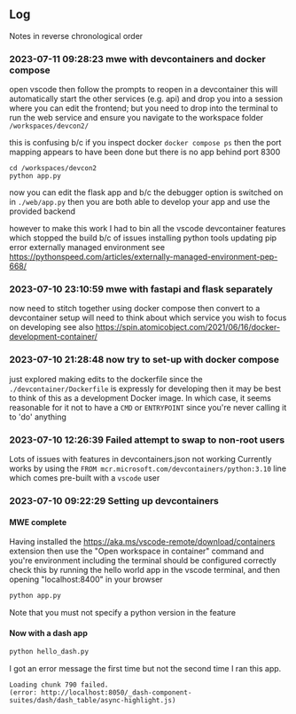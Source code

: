 ## Log
Notes in reverse chronological order

### 2023-07-11 09:28:23 mwe with devcontainers and docker compose
open vscode
then follow the prompts to reopen in a devcontainer
this will automatically start the other services (e.g. api) and drop you into a session where you can edit the frontend; but you need to drop into the terminal to run the web service
and ensure you navigate to the workspace folder `/workspaces/devcon2/`

this is confusing b/c if you inspect docker `docker compose ps` then the port mapping appears to have been done but there is no app behind port 8300

```
cd /workspaces/devcon2
python app.py
```
now you can edit the flask app and b/c the debugger option is switched on in `./web/app.py` then you are both able to develop your app and use the provided backend

however to make this work I had to bin all the vscode devcontainer features which stopped the build b/c of issues installing python tools updating pip error externally managed environment
see https://pythonspeed.com/articles/externally-managed-environment-pep-668/

### 2023-07-10 23:10:59 mwe with fastapi and flask separately
now need to stitch together using docker compose
then convert to a devcontainer setup
will need to think about which service you wish to focus on developing
see also https://spin.atomicobject.com/2021/06/16/docker-development-container/

### 2023-07-10 21:28:48 now try to set-up with docker compose
just explored making edits to the dockerfile
since the `./devcontainer/Dockerfile` is expressly for developing then it may be best to think of this as a development Docker image. In which case, it seems reasonable for it not to have a `CMD` or `ENTRYPOINT` since you're never calling it to 'do' anything

### 2023-07-10 12:26:39 Failed attempt to swap to non-root users
Lots of issues with features in devcontainers.json not working
Currently works by using the `FROM mcr.microsoft.com/devcontainers/python:3.10` line which comes pre-built with a `vscode` user


### 2023-07-10 09:22:29 Setting up devcontainers 

#### MWE complete
Having installed the https://aka.ms/vscode-remote/download/containers extension
then use the "Open workspace in container" command
and you're environment including the terminal should be configured correctly
check this by running the hello world app in the vscode terminal, and then opening "localhost:8400" in your browser

```sh
python app.py
```

Note that you must not specify a python version in the feature

#### Now with a dash app

```bash
python hello_dash.py
```
I got an error message the first time but not the second time I ran this app.

```
Loading chunk 790 failed.
(error: http://localhost:8050/_dash-component-suites/dash/dash_table/async-highlight.js)
```




